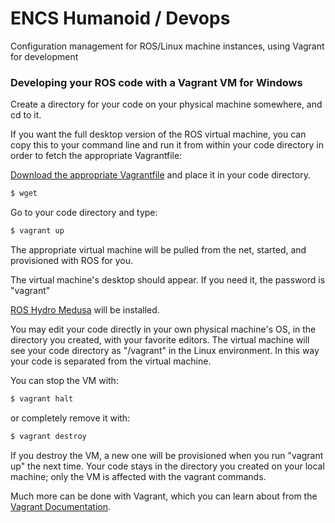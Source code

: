 ENCS Humanoid / Devops
======

Configuration management for ROS/Linux machine instances, using Vagrant for development

### Developing your ROS code with a Vagrant VM for Windows

Create a directory for your code on your physical machine somewhere, and cd to it.

If you want the full desktop version of the ROS virtual machine, you can copy this to your command line and run it from within your code directory in order to fetch the appropriate Vagrantfile:

<a href="https://raw.githubusercontent.com/encs-humanoid/devops/master/Vagrantfiles/desktop-full/Vagrantfile">Download the appropriate Vagrantfile</a> and place it in your code directory.

```sh
$ wget 
```

Go to your code directory and type:

```sh
$ vagrant up
```

The appropriate virtual machine will be pulled from the net, started, and provisioned with ROS for you.

The virtual machine's desktop should appear. If you need it, the password is "vagrant"

<a href="http://wiki.ros.org/hydro">ROS Hydro Medusa</a> will be installed.

You may edit your code directly in your own physical machine's OS, in the directory you created, with your favorite editors. The virtual machine will see your code directory as "/vagrant" in the Linux environment. In this way your code is separated from the virtual machine.

You can stop the VM with:

```sh
$ vagrant halt
```

or completely remove it with:

```sh
$ vagrant destroy
```

If you destroy the VM, a new one will be provisioned when you run "vagrant up" the next time. Your code stays
in the directory you created on your local machine; only the VM is affected with the vagrant commands.

Much more can be done with Vagrant, which you can learn about from the <a href="http://docs.vagrantup.com/v2/">Vagrant Documentation</a>.




